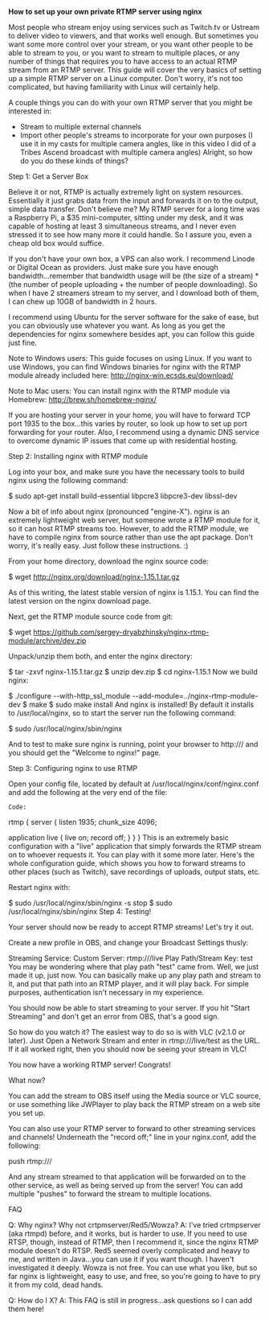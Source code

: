 **How to set up your own private RTMP server using nginx**

Most people who stream enjoy using services such as Twitch.tv or Ustream to deliver video to viewers, and that works well enough. But sometimes you want some more control over your stream, or you want other people to be able to stream to you, or you want to stream to multiple places, or any number of things that requires you to have access to an actual RTMP stream from an RTMP server. This guide will cover the very basics of setting up a simple RTMP server on a Linux computer. Don't worry, it's not too complicated, but having familiarity with Linux will certainly help.

A couple things you can do with your own RTMP server that you might be interested in:

- Stream to multiple external channels
- Import other people's streams to incorporate for your own purposes (I use it in my casts for multiple camera angles, like in this video I did of a Tribes Ascend broadcast with multiple camera angles)
Alright, so how do you do these kinds of things?

Step 1: Get a Server Box

Believe it or not, RTMP is actually extremely light on system resources. Essentially it just grabs data from the input and forwards it on to the output, simple data transfer. Don't believe me? My RTMP server for a long time was a Raspberry Pi, a $35 mini-computer, sitting under my desk, and it was capable of hosting at least 3 simultaneous streams, and I never even stressed it to see how many more it could handle. So I assure you, even a cheap old box would suffice.

If you don't have your own box, a VPS can also work. I recommend Linode or Digital Ocean as providers. Just make sure you have enough bandwidth...remember that bandwidth usage will be (the size of a stream) * (the number of people uploading + the number of people downloading). So when I have 2 streamers stream to my server, and I download both of them, I can chew up 10GB of bandwidth in 2 hours.

I recommend using Ubuntu for the server software for the sake of ease, but you can obviously use whatever you want. As long as you get the dependencies for nginx somewhere besides apt, you can follow this guide just fine.

Note to Windows users: This guide focuses on using Linux. If you want to use Windows, you can find Windows binaries for nginx with the RTMP module already included here: http://nginx-win.ecsds.eu/download/

Note to Mac users: You can install nginx with the RTMP module via Homebrew: http://brew.sh/homebrew-nginx/

If you are hosting your server in your home, you will have to forward TCP port 1935 to the box...this varies by router, so look up how to set up port forwarding for your router. Also, I recommend using a dynamic DNS service to overcome dynamic IP issues that come up with residential hosting.

Step 2: Installing nginx with RTMP module

Log into your box, and make sure you have the necessary tools to build nginx using the following command:


$ sudo apt-get install build-essential libpcre3 libpcre3-dev libssl-dev

Now a bit of info about nginx (pronounced "engine-X"). nginx is an extremely lightweight web server, but someone wrote a RTMP module for it, so it can host RTMP streams too. However, to add the RTMP module, we have to compile nginx from source rather than use the apt package. Don't worry, it's really easy. Just follow these instructions. :)

From your home directory, download the nginx source code:


$ wget http://nginx.org/download/nginx-1.15.1.tar.gz

As of this writing, the latest stable version of nginx is 1.15.1. You can find the latest version on the nginx download page.

Next, get the RTMP module source code from git:


$ wget https://github.com/sergey-dryabzhinsky/nginx-rtmp-module/archive/dev.zip

Unpack/unzip them both, and enter the nginx directory:

$ tar -zxvf nginx-1.15.1.tar.gz
$ unzip dev.zip
$ cd nginx-1.15.1
Now we build nginx:

$ ./configure --with-http_ssl_module --add-module=../nginx-rtmp-module-dev
$ make
$ sudo make install
And nginx is installed! By default it installs to /usr/local/nginx, so to start the server run the following command:


$ sudo /usr/local/nginx/sbin/nginx

And to test to make sure nginx is running, point your browser to http://<your server ip>/ and you should get the "Welcome to nginx!" page.

Step 3: Configuring nginx to use RTMP

Open your config file, located by default at /usr/local/nginx/conf/nginx.conf and add the following at the very end of the file:


	Code:

rtmp {
server {
listen 1935;
chunk_size 4096;

application live {
live on;
record off;
}
}
}
This is an extremely basic configuration with a "live" application that simply forwards the RTMP stream on to whoever requests it. You can play with it some more later. Here's the whole configuration guide, which shows you how to forward streams to other places (such as Twitch), save recordings of uploads, output stats, etc.

Restart nginx with:

$ sudo /usr/local/nginx/sbin/nginx -s stop
$ sudo /usr/local/nginx/sbin/nginx
Step 4: Testing!

Your server should now be ready to accept RTMP streams! Let's try it out.

Create a new profile in OBS, and change your Broadcast Settings thusly:

Streaming Service: Custom
Server: rtmp://<your server ip>/live
Play Path/Stream Key: test
You may be wondering where that play path "test" came from. Well, we just made it up, just now. You can basically make up any play path and stream to it, and put that path into an RTMP player, and it will play back. For simple purposes, authentication isn't necessary in my experience.

You should now be able to start streaming to your server. If you hit "Start Streaming" and don't get an error from OBS, that's a good sign.

So how do you watch it? The easiest way to do so is with VLC (v2.1.0 or later). Just Open a Network Stream and enter in rtmp://<your server ip>/live/test as the URL. If it all worked right, then you should now be seeing your stream in VLC!

You now have a working RTMP server! Congrats!

What now?

You can add the stream to OBS itself using the Media source or VLC source, or use something like JWPlayer to play back the RTMP stream on a web site you set up.

You can also use your RTMP server to forward to other streaming services and channels! Underneath the "record off;" line in your nginx.conf, add the following:


push rtmp://<other streaming service rtmp url>/<stream key>

And any stream streamed to that application will be forwarded on to the other service, as well as being served up from the server! You can add multiple "pushes" to forward the stream to multiple locations.

FAQ

Q: Why nginx? Why not crtpmserver/Red5/Wowza?
A: I've tried crtmpserver (aka rtmpd) before, and it works, but is harder to use. If you need to use RTSP, though, instead of RTMP, then I recommend it, since the nginx RTMP module doesn't do RTSP. Red5 seemed overly complicated and heavy to me, and written in Java...you can use it if you want though. I haven't investigated it deeply. Wowza is not free. You can use what you like, but so far nginx is lightweight, easy to use, and free, so you're going to have to pry it from my cold, dead hands.

Q: How do I X?
A: This FAQ is still in progress...ask questions so I can add them here!